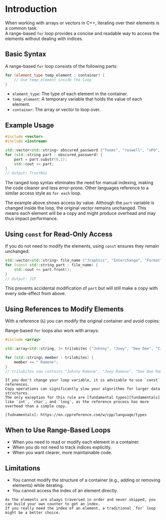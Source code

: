 # Introduction

When working with arrays or vectors in C++, iterating over their elements is a common task.  
A range-based `for` loop provides a concise and readable way to access the elements without dealing with indices.

## Basic Syntax

A range-based `for` loop consists of the following parts:

```cpp
for (element_type temp_element : container) {
    // Use temp_element inside the loop
}
```

- `element_type`: The type of each element in the container.
- `temp_element`: A temporary variable that holds the value of each element.
- `container`: The array or vector to loop over.

## Example Usage

```cpp
#include <vector>
#include <iostream>

std::vector<std::string> obscured_password {"Tooms", "roswell", "uFO", "scully", "tunguska", "Nicholas Lea", "oil", "1Breath"};
for (std::string part : obscured_password) {
    part = part.substr(0,1);
    std::cout << part;
}
// Output: TrustNo1
```

The ranged loop syntax eliminates the need for manual indexing, making the code cleaner and less error-prone.
Other languages reference to a similar access style as `for each` loop.

The example above shows access by value.
Although the `part` variable is changed inside the loop, the original vector remains unchanged.
This means each element will be a copy and might produce overhead and may thus impact performance.

## Using `const` for Read-Only Access

If you do not need to modify the elements, using `const` ensures they remain unchanged:

```cpp
std::vector<std::string> file_name {"Jraphics", "Interchange", "Format"};
for (const std::string part : file_name) {
    std::cout << part.front();
}
// Output: JIF
```

This prevents accidental modification of `part` but will still make a copy with every side-effect from above.

## Using References to Modify Elements

With a reference (`&`) you can modify the original container and avoid copies:

Range-based `for` loops also work with arrays:

```cpp
#include <array>

std::array<std::string, 3> trilobites {"Johnny", "Joey", "Dee Dee", "CJ"};

for (std::string& member : trilobites) {
    member += " Ramone";
}
// trilobites now contains "Johnny Ramone", "Joey Ramone", "Dee Dee Ramone", "CJ Ramone"};
```

~~~~exercism/note
If you don't change your loop variable, it is advisable to use `const` references.
Copy operations can significantly slow your algorithms for larger data structures.
The only exception for this rule are [fundamental types][fundamentals] like `int`, `char`, and `long`, as the reference process has more overhead than a simple copy.

[fudnamentals]: https://en.cppreference.com/w/cpp/language/types
~~~~

## When to Use Range-Based Loops

- When you need to read or modify each element in a container.
- When you do not need to track indices explicitly.
- When you want clearer, more maintainable code.

## Limitations

- You cannot modify the structure of a container (e.g., adding or removing elements) while iterating.
- You cannot access the index of an element directly.

~~~~exercism/note
As the elements are always traversed in order and never skipped, you can build your own counter to get an index.
If you really need the index of an element, a traditional `for` loop might be a better choice.
~~~~
